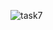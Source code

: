 ![task7](https://github.com/yuliangzhong/google_foobar_challenge/assets/39910677/9cbc76f2-e172-4e21-a447-20471d2601d9)
